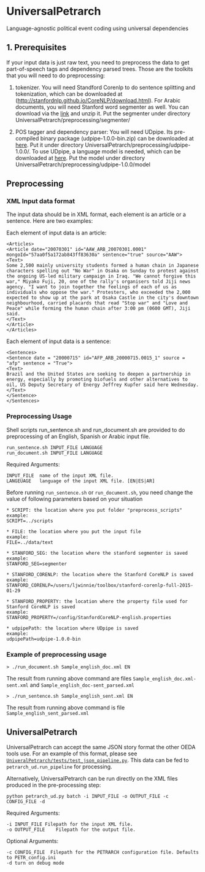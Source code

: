 # UniversalPetrarch
Language-agnostic political event coding using universal dependencies


## 1. Prerequisites

If your input data is just raw text, you need to preprocess the data to get
part-of-speech tags and dependency parsed trees. Those are the toolkits that
you will need to do preprocessing:

1. tokenizer. You will need Standford Corenlp to do sentence splitting and
   tokenization, which can be downloaded at
   (http://stanfordnlp.github.io/CoreNLP/download.html). For Arabic documents,
   you will need Stanford word segmenter as well. You can download via the
   [link](http://nlp.stanford.edu/software/segmenter.html#Download) and unzip
   it. Put the segmenter under directory
   UniversalPetrarch/preprocessing/segmenter/


2. POS tagger and dependency parser: You will need UDpipe. Its pre-compiled
   binary package (udpipe-1.0.0-bin.zip) can be downloaded at
   [here](https://github.com/ufal/udpipe/releases/tag/v1.0.0). Put it under
   directory UniversalPetrarch/preprocessing/udpipe-1.0.0/. To use UDpipe, a
   language model is needed, which can be downloaded at
   [here](https://ufal.mff.cuni.cz/udpipe#download). Put the model under
   directory UniversalPetrarch/preprocessing/udpipe-1.0.0/model



## Preprocessing 



### XML Input data format  

The input data should be in XML format, each element is an article or a sentence. Here are two examples:  

Each element of input data is an article:  

``` 
<Articles>
<Article date="20070301" id="AAW_ARB_20070301.0001" mongoId="57aa0f5a172ab843ff83630a" sentence="true" source="AAW">
<Text>
Some 2,500 mainly university students formed a human chain in Japanese characters spelling out "No War" in Osaka on Sunday to protest against the ongoing US-led military campaign in Iraq. "We cannot forgive this war," Miyako Fuji, 20, one of the rally's organisers told Jiji news agency. "I want to join together the feelings of each of us as individuals who oppose the war." Protesters, who exceeded the 2,000 expected to show up at the park at Osaka Castle in the city's downtown neighbourhood, carried placards that read "Stop war" and "Love and Peace" while forming the human chain after 3:00 pm (0600 GMT), Jiji said.
</Text>
</Article>
</Articles>
```

Each element of input data is a sentence:  

```
<Sentences>
<Sentence date = "20000715" id="AFP_ARB_20000715.0015_1" source = "afp" sentence = "True">
<Text>
Brazil and the United States are seeking to deepen a partnership in energy, especially by promoting biofuels and other alternatives to oil, US Deputy Secretary of Energy Jeffrey Kupfer said here Wednesday. 
</Text>
</Sentence>
</Sentences>
```

### Preprocessing Usage  

Shell scripts run_sentence.sh and run_document.sh are provided to do preprocessing of an English, Spanish or Arabic input file. 

```
run_sentence.sh INPUT_FILE LANGUAGE
run_document.sh INPUT_FILE LANGUAGE
```

Required Arguments:  

```
INPUT_FILE	name of the input XML file. 
LANGEUAGE	language of the input XML file. [EN|ES|AR]
```

Before running `run_sentence.sh` or `run_document.sh`, you need change the value of following parameters based on your situation

``` 
* SCRIPT: the location where you put folder "preprocess_scripts"
example:
SCRIPT=../scripts

* FILE: the location where you put the input file 
example:
FILE=../data/text

* STANFORD_SEG: the location where the stanford segmenter is saved
example:
STANFORD_SEG=segmenter

* STANFORD_CORENLP: the location where the Stanford CoreNLP is saved
example:
STANFORD_CORENLP=/users/ljwinnie/toolbox/stanford-corenlp-full-2015-01-29

* STANFORD_PROPERTY: the location where the property file used for Stanford CoreNLP is saved
example:
STANFORD_PROPERTY=/config/StanfordCoreNLP-english.properties

* udpipePath: the location where UDpipe is saved
example:
udpipePath=udpipe-1.0.0-bin 

```

### Example of preprocessing usage

`> ./run_document.sh Sample_english_doc.xml EN`

The result from running above command are files `Sample_english_doc.xml-sent.xml` and `Sample_english_doc-sent_parsed.xml`

`> ./run_sentence.sh Sample_english_sent.xml EN`

The result from running above command is file `Sample_english_sent_parsed.xml`


## UniversalPetrarch


UniversalPetrarch can accept the same JSON story format the other OEDA tools
use. For an example of this format, please see
[`UniveralPetrarch/tests/test_json_pipeline.py`](https://github.com/openeventdata/UniversalPetrarch/blob/master/UniversalPetrarch/tests/test_json_pipeline.py). This data can be fed to `petrarch_ud.run_pipeline` for processing.

Alternatively, UniversalPetrarch can be run directly on the XML files produced
in the pre-processing step:

```
python petrarch_ud.py batch -i INPUT_FILE -o OUTPUT_FILE -c CONFIG_FILE -d
```

Required Arguments:  

``-i INPUT_FILE	Filepath for the input XML file. ``  
``-o OUTPUT_FILE	Filepath for the output file.``

Optional Arguments:  

``-c CONFIG_FILE  Filepath for the PETRARCH configuration file. Defaults to PETR_config.ini``  
``-d turn on debug mode``

